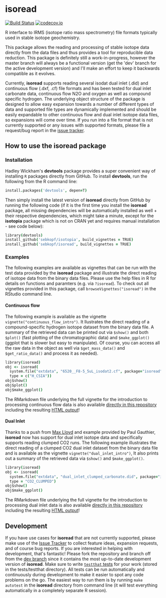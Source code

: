 isoread
=======
[![Build Status](https://travis-ci.org/sebkopf/isoread.svg)](https://travis-ci.org/sebkopf/isoread)
[![codecov.io](https://codecov.io/github/sebkopf/isoread/coverage.svg?branch=master)](https://codecov.io/github/sebkopf/isoread?branch=master)

R interface to IRMS (isotope ratio mass spectrometry) file formats typically used in stable isotope geochemistry. 

This package allows the reading and processing of stable isotope data directly from the data files and thus provides a tool for reproducible data reduction. This package is definitely still a work-in-progress, however the master branch will always be a functional version (get the 'dev' branch for the active development version) and I'll make an effort to keep it backwards compatible as it evolves. 

Currently, **isoread** supports reading several isodat dual inlet (.did) and continuous flow (.dxf, .cf) file formats and has been tested for dual inlet carbonate data, continuous flow N2O and oxygen as well as compound specific hydrogen. The underlying object structure of the package is designed to allow easy expansion towards a number of different types of data and supported file types are dynamically implemented and should be easily expandable to other continuous flow and dual inlet isotope data files, so expansions will come over time. If you run into a file format that is not currently supported or any issues with supported formats, please file a request/bug report in the [issue tracker](https://github.com/sebkopf/isoread/issues).

## How to use the isoread package

### Installation

Hadley Wickham's **devtools** package provides a super convenient way of installing ```R``` packages directly from GitHub. To install **devtools**, run the following from the R command line:
```coffee
install.packages('devtools', depen=T) 
```
Then simply install the latest version of **isoread** directly from GitHub by running the following code (if it is the first time you install the **isoread** package, all missing dependencies will be automatically installed as well + their respective dependencies, which might take a minute, except for the **isotopia** package which is not on CRAN yet and requires manual installation - see code below):
```coffee
library(devtools)
install_github('sebkopf/isotopia', build_vignettes = TRUE) 
install_github('sebkopf/isoread', build_vignettes = TRUE)
```

### Examples

The following examples are available as vignettes that can be run with the test data provided by the **isoread** package and illustrate the direct reading of isotope data from the binary data files. Please use the help files in R for details on functions and paramters (e.g. via ```?isoread```). To check out all vignettes provided in this package, call `browseVignettes("isoread")` in the RStudio command line.

#### Continuous flow

The following example is available as the vignette `vignette("continuous_flow_intro")`. It llustrates the direct reading of a compound-specific hydrogen isotope dataset from the binary data file. A summary of the retrieved data can be printed out via ```$show()``` and both ```$plot()``` (fast plotting of the chromatographic data) and ```$make_ggplot()``` (ggplot that is slower but easy to manipulate). Of course, you can access all the raw data in the object as well via ```$get_mass_data()``` and ```$get_ratio_data()``` and process it as needed). 

```coffee
library(isoread)
obj <- isoread(
  system.file("extdata", "6520__F8-5_5uL_isodat2.cf", package="isoread"), 
  type = c("H_CSIA"))
obj$show()
obj$plot()
obj$make_ggplot()
```

The RMarkdown file underlying the full vignette for the introduction to processing continuous flow data is also available [directly in this repository](vignettes/continuous_flow_intro.Rmd) including the resulting [HTML output](https://rawgit.com/sebkopf/isoread/master/inst/doc/static/continuous_flow_intro.html)!

#### Dual Inlet

Thanks to a push from [Max Lloyd](https://github.com/maxmansaxman) and example provided by Paul Gauthier, **isoread** now has support for dual inlet isotope data and specifically supports reading clumped CO2 runs. The following example illustrates the direct reading of a clumped CO2 dual inlet dataset from the binary data file and is available as the vignette `vignette("dual_inlet_intro")`, It also prints out a summary of the retrieved data via ```$show()``` and ```$make_ggplot()```. 

```coffee
library(isoread)
obj <- isoread(
  system.file("extdata", "dual_inlet_clumped_carbonate.did", package="isoread"), 
  type = "CO2_CLUMPED")
obj$show()
obj$make_ggplot()
```

The RMarkdown file underlying the full vignette for the introduction to processing dual inlet data is also available [directly in this repository](vignettes/dual_inlet_intro.Rmd) including the resulting [HTML output](https://rawgit.com/sebkopf/isoread/master/inst/doc/static/dual_inlet_intro.html)!

## Development

If you have use cases for **isoread** that are not currently supported, please make use of the [Issue Tracker](https://github.com/sebkopf/isoread/issues) to collect feature ideas, expansion requests, and of course bug reports. If you are interested in helping with development, that's fantastic! Please fork the repository and branch off from the [dev branch](https://github.com/sebkopf/isoread/tree/dev) since it contains the most up-to-date development version of **isoread**. Make sure to write [```testthat``` tests](http://r-pkgs.had.co.nz/tests.html) for your work (stored in the tests/testthat directory). All tests can be run automatically and continuously during development to make it easier to spot any code problems on the go. The easiest way to run them is by running ```make autotest``` in the **isoread** directory from command line (it will test everything automatically in a completely separate R session).
